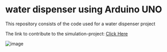 # water dispenser using Arduino UNO
 This repository consists of the code used for a water dispenser project

The link to contribute to the simulation-project:
<a href="https://www.tinkercad.com/things/8z9IUsA78Cn-water-dispenser-test/editel?sharecode=fxsXu83-LTIFjZH_7A_uoSQhs5O_4EO06u59UNOpfWE">Click Here</a>

![image](https://user-images.githubusercontent.com/97667653/198984585-1d7c08d7-8f4b-4185-b751-3e75d70e1b65.png)
